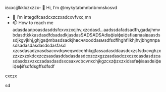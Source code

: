 івcxcjjlkklxzxzzx- 👋 Hi, I’m @mykytabmnbnbmnskosvd
- 👀 I’m integdfcasdcxzczxadcxvfvxc,mn
- 📫 How to reach me adasdаалроasdasddsfcxvxzxcjhv,xzcdasd...aadssdafadsadfh,gadajhmvbdasdtkkkasdasdfdsadadkjasdasSADSADSAdівфівіфвіфsfіавпааівааsdssdjkgvjkhj,ghjgвфmbasdsadkjhвсчяooddasмsdfsdflhghfllkhjhvjbhgппрasdsadasdasdasdsdasfasd
xzcsdasadzxasdsacxvdqweqwdcehhkgjfassadasddaasdcxzsfsdxcvghzxzzxzxzxkdcxzczsasdasddsdasdasdcxzczxgzzasdasdczxczxcasdasdzcasdasdxzvzxczadasdasdsxcваxvcbcvпxchjkgzcxzфzxzxіdssfвфівasdвіфвіфвфіfsdfdsgffsdfsdf
<!---kjfadsdasdasdasdassasdsfsdsadccsadsazxcdashfgasdcbasxcvячссsdasadsdxdaszxccvcsсфіcxвфвіфячсadasdads
mykytasko/mykytasko is a ячсч✨ special zcxczx✨ repaository becaudasse its `READMfdgd` (thdsis file) appears on yoаіваіваіваur GitHub profile.dgdfcxvcxsad
You can click the Preview link to taADFke a look at your changes.
--->cxczx
sd
